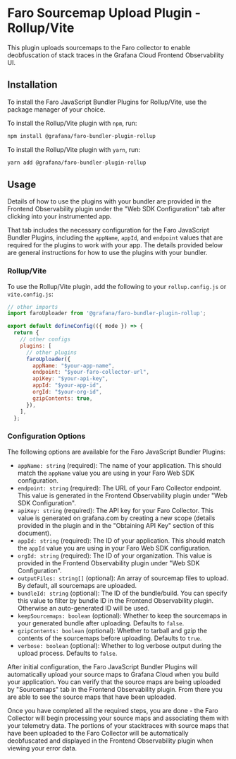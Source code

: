 # Faro Sourcemap Upload Plugin - Rollup/Vite

This plugin uploads sourcemaps to the Faro collector to enable deobfuscation of stack traces in the Grafana Cloud Frontend Observability UI.

## Installation

To install the Faro JavaScript Bundler Plugins for Rollup/Vite, use the package manager of your choice.

To install the Rollup/Vite plugin with `npm`, run:

```bash
npm install @grafana/faro-bundler-plugin-rollup
```

To install the Rollup/Vite plugin with `yarn`, run:

```bash
yarn add @grafana/faro-bundler-plugin-rollup
```

## Usage

Details of how to use the plugins with your bundler are provided in the Frontend Observability plugin under the "Web SDK Configuration" tab after clicking into your instrumented app.

That tab includes the necessary configuration for the Faro JavaScript Bundler Plugins, including the `appName`, `appId`, and `endpoint` values that are required for the plugins to work with your app. The details provided below are general instructions for how to use the plugins with your bundler.

### Rollup/Vite

To use the Rollup/Vite plugin, add the following to your `rollup.config.js` or `vite.config.js`:

```javascript
// other imports
import faroUploader from '@grafana/faro-bundler-plugin-rollup';

export default defineConfig(({ mode }) => {
  return {
    // other configs
    plugins: [
      // other plugins
      faroUploader({
        appName: "$your-app-name",
        endpoint: "$your-faro-collector-url",
        apiKey: "$your-api-key",
        appId: "$your-app-id",
        orgId: "$your-org-id",
        gzipContents: true,
      }),
    ],
  };
```

### Configuration Options

The following options are available for the Faro JavaScript Bundler Plugins:

- `appName: string` (required): The name of your application. This should match the `appName` value you are using in your Faro Web SDK configuration.
- `endpoint: string` (required): The URL of your Faro Collector endpoint. This value is generated in the Frontend Observability plugin under "Web SDK Configuration".
- `apiKey: string` (required): The API key for your Faro Collector. This value is generated on grafana.com by creating a new scope (details provided in the plugin and in the "Obtaining API Key" section of this document).
- `appId: string` (required): The ID of your application. This should match the `appId` value you are using in your Faro Web SDK configuration.
- `orgId: string` (required): The ID of your organization. This value is provided in the Frontend Observability plugin under "Web SDK Configuration".
- `outputFiles: string[]` (optional): An array of sourcemap files to upload. By default, all sourcemaps are uploaded.
- `bundleId: string` (optional): The ID of the bundle/build. You can specify this value to filter by bundle ID in the Frontend Observability plugin. Otherwise an auto-generated ID will be used.
- `keepSourcemaps: boolean` (optional): Whether to keep the sourcemaps in your generated bundle after uploading. Defaults to `false`.
- `gzipContents: boolean` (optional): Whether to tarball and gzip the contents of the sourcemaps before uploading. Defaults to `true`.
- `verbose: boolean` (optional): Whether to log verbose output during the upload process. Defaults to `false`.

After initial configuration, the Faro JavaScript Bundler Plugins will automatically upload your source maps to Grafana Cloud when you build your application. You can verify that the source maps are being uploaded by "Sourcemaps" tab in the Frontend Observability plugin. From there you are able to see the source maps that have been uploaded.

Once you have completed all the required steps, you are done - the Faro Collector will begin processing your source maps and associating them with your telemetry data. The portions of your stacktraces with source maps that have been uploaded to the Faro Collector will be automatically deobfuscated and displayed in the Frontend Observability plugin when viewing your error data.